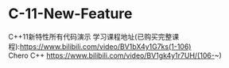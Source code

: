 # C-11-New-Feature
C++11新特性所有代码演示
学习课程地址(已购买完整课程):https://www.bilibili.com/video/BV1bX4y1G7ks(1-106)  \
Chero C++ https://www.bilibili.com/video/BV1gk4y1r7UH/(106-~)
